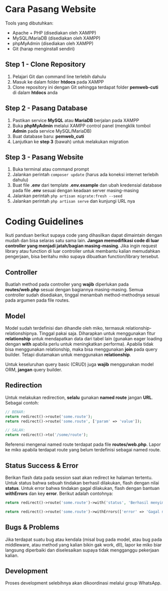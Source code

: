 # Cara Pasang Website

Tools yang dibutuhkan:

- Apache + PHP (disediakan oleh XAMPP)
- MySQL/MariaDB (disediakan oleh XAMPP)
- phpMyAdmin (disediakan oleh XAMPP)
- Git (harap menginstall sendiri)

## Step 1 - Clone Repository

1. Pelajari Git dan command line terlebih dahulu
2. Masuk ke dalam folder **htdocs** pada XAMPP
3. Clone repository ini dengan Git sehingga terdapat folder **pemweb-cuti** di dalam **htdocs** anda

## Step 2 - Pasang Database

1. Pastikan service **MySQL** atau **MariaDB** berjalan pada XAMPP
2. Buka **phpMyAdmin** melalui XAMPP control panel (mengklik tombol **Admin** pada service MySQL/MariaDB)
3. Buat database baru: **pemweb_cuti**
4. Lanjutkan ke **step 3** (bawah) untuk melakukan migration

## Step 3 - Pasang Website

1. Buka terminal atau command prompt
2. Jalankan perintah `composer update` (harus ada koneksi internet terlebih dahulu)
3. Buat file **.env** dari template **.env.example** dan ubah kredensial database pada file **.env** sesuai dengan keadaan server masing-masing
4. Jalankan perintah `php artisan migrate:fresh --seed`
5. Jalankan perintah `php artisan serve` dan kunjungi URL nya

# Coding Guidelines

Ikuti panduan berikut supaya code yang dihasilkan dapat dimaintain dengan mudah dan bisa selaras satu sama lain. **Jangan memodifikasi code di luar controller yang menjadi jatah/bagian masing-masing**. Jika ingin request library atau function di luar controller untuk membantu kalian memudahkan pengerjaan, bisa beritahu miko supaya dibuatkan function/library tersebut.

## Controller

Buatlah method pada controller yang **wajib** diperlukan pada **routes/web.php** sesuai dengan bagiannya masing-masing. Semua controller sudah disediakan, tinggal menambah method-methodnya sesuai pada argumen pada file routes.

## Model

Model sudah terdefinisi dan dihandle oleh miko, termasuk relationship-relationshipnya. Tinggal pakai saja. Diharapkan untuk menggunakan fitur **relationship** untuk mendapatkan data dari tabel lain (gunakan eager loading dengan **with** apabila perlu untuk meningkatkan performa). Apabila tidak bisa menggunakan relationship, maka bisa menggunakan **join** pada query builder. Tetapi diutamakan untuk menggunakan **relationship**.

Untuk keseluruhan query basic (CRUD) juga **wajib** menggunakan model ORM, **jangan** query builder.

## Redirection

Untuk melakukan redirection, **selalu** gunakan **named route** jangan **URL**. Sebagai contoh:

```php
// BENAR:
return redirect()->route('some.route');
return redirect()->route('some.route', ['param' => 'value']);

// SALAH:
return redirect()->to('/some/route');
```

Referensi mengenai named route terdapat pada file **routes/web.php**. Lapor ke miko apabila terdapat route yang belum terdefinisi sebagai named route.

## Status Success & Error

Berikan flash data pada session saat akan redirect ke halaman tertentu. Untuk status bahwa sebuah tindakan berhasil dilakukan, flash dengan nilai **status**. Untuk error bahwa tindakan gagal dilakukan, flash dengan bantuan **withErrors** dan key **error**. Berikut adalah contohnya:

```php
return redirect()->route('some.route')->with('status', 'Berhasil menyimpan data');
```

```php
return redirect()->route('some.route')->withErrors(['error' => 'Gagal menyimpan data']);
```

## Bugs & Problems

Jika terdapat suatu bug atau kendala (misal bug pada model, atau bug pada middleware, atau method yang kalian bikin gak work, dll), lapor ke miko biar langsung diperbaiki dan diselesaikan supaya tidak mengganggu pekerjaan kalian.

## Development

Proses development selebihnya akan dikoordinasi melalui group WhatsApp.

